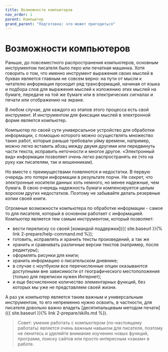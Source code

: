 ```yaml
---
title: Возможности компьютеров
nav_order: 1
parent: Компьютер
grand_parent: "Подготовка: что может пригодиться"
---
```


# Возможности компьютеров


Раньше, до повсеместного распространения компьютеров, основным
инструментом писателя было перо или печатная машинка.  Хотя говорить о
том, что именно инструмент выражения своих мыслей в буквах является
главным не совсем верно: на пути от мысли к читателю информация
проходит ряд трансформаций, начиная от языка и подбора слов для
выражения мыслей к изложению этих мыслей на бумаге, передаче на той же
бумаге или в электрических сигналах и печати или отображению на
экране.

В любом случае, для каждого из этапов этого процесса есть свой
инструмент.  И инструментом для фиксации мыслей в электронной форме
является компьютер.

Компьютер по своей сути универсальное устройство для обработки
информации, с помощью которого можно осуществлять множество таких
работ, которые раньше требовали уйму времени, например, можно легко
вставить абзац между двумя другими или передвинуть части текста,
исправить неточности и многое другое.  «Электронный вид» информации
позволяет *очень легко* распространять ее (что на руку как писателям,
так и мошенникам).

Но вместе с преимуществами появляются и недостатки.  В первую очередь
это потери информации в результате порчи.  Не секрет, что электронные
носители данных хоть немного, но менее надежные, чем бумага.  В свою
очередь надежность бумаги компенсируется целым ворохом других
недостатков.  Поэтому не забывайте делать резервные копии своей книги.

Огромные возможности компьютера по обработке информации - самое то для
писателя, который в основном работает с информацией.  Компьютер
является тем самым инструментом, который позволяет:
- вести переписку со своей [командой поддержки]({{ site.baseurl }}{%
  link 2-prepare/help-command.md %});
- готовить, исправлять и хранить тексты произведений, а так же
- хранить и сравнивать различные версии текстов (например, после
  редактуры);
- оформлять рисунки для книги;
- хранить информацию о писательском дневнике;
- в случае с ноутбуком все перечисленные опции оказываются доступными
  вне зависимости от географического местоположения (только для
  переписки нужен Интернет);
- и еще бесчисленное количество элементарных функций, без которых мы
  уже не представляем своей жизни.

А раз уж компьютер является таким важным и универсальным инструментом,
то его непременно нужно освоить, в частности, для писателя довольно
важно владеть [десятипальцевым методом печати]({{ site.baseurl }}{%
link 2-prepare/skills.md %}).

> Совет: умение работать с компьютером (по-настоящему работать) является
> очень важным навыком для писателя, поэтому не ленитесь и уделяйте
> внимание изучению новых функций, программ, поиску сайтов или просто
> интересным «хакам» в работе.
